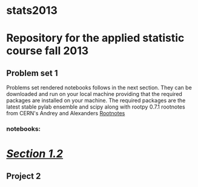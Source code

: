stats2013
=========

Repository for the applied statistic course fall 2013
=====================================================

## Problem set 1
Problems set rendered notebooks follows in the next section.
They can be downloaded and run on your local machine providing that the required packages are installed on your machine.
The required packages are the latest stable pylab ensemble and scipy along with rootpy 0.7.1 rootnotes from CERN's Andrey and Alexanders
[Rootnotes](https://gist.github.com/mazurov/6194738)
### notebooks:
[*Section 1.2*](http://nbviewer.ipython.org/urls/raw.github.com/giulioungaretti/stats2013/master/ProblemSet/2.1.ipynb)
=====================================================

## Project 2
